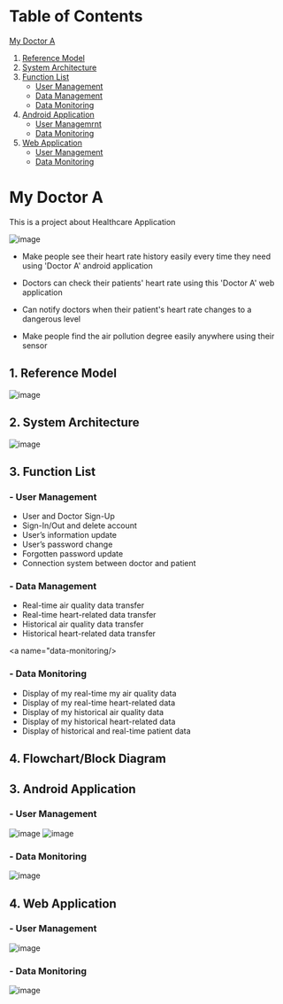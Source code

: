 # Table of Contents
[My Doctor A](#mydoctora)
1. [Reference Model](#reference-model)
2. [System Architecture](#system-architecture)
3. [Function List](#function-list)
     - [User Management](#user-management)
     - [Data Management](#data-management)
     - [Data Monitoring](#data-monitoring)
3. [Android Application](#android-app)
     - [User Managemrnt](#android-um)
     - [Data Monitoring](#android-dm)
4. [Web Application](#web-app)
     - [User Management](#web-um)
     - [Data Monitoring](#web-dm)

<a name="mydoctora"/>

# My Doctor A #
This is a project about Healthcare Application

![image](https://user-images.githubusercontent.com/32252093/101586394-2e4e0c80-3a25-11eb-9f87-0da253208225.png)


 - Make people see their heart rate history easily every time they need using 'Doctor A' android application
 - Doctors can check their patients' heart rate using this 'Doctor A' web application
 - Can notify doctors when their patient's heart rate changes to a dangerous level
 
 - Make people find the air pollution degree easily anywhere using their sensor


<a name="reference-model"/>

## 1. Reference Model

![image](https://user-images.githubusercontent.com/32252093/101586444-49b91780-3a25-11eb-823b-2df84900cdde.png)

<a name="system-architecture"/>

## 2. System Architecture

![image](https://user-images.githubusercontent.com/32252093/101592460-a3274380-3a31-11eb-9f30-d40572f84e38.png)

<a name="function-list"/>

## 3. Function List

<a name="user-management"/>

### - User Management

- User and Doctor Sign-Up
- Sign-In/Out and delete account
- User’s information update
- User’s password change
- Forgotten password update
- Connection system between doctor and patient

<a name="data-management"/>

### - Data Management

-	Real-time air quality data transfer 
-	Real-time heart-related data transfer
-	Historical air quality data transfer
-	Historical heart-related data transfer

<a name="data-monitoring/>

### - Data Monitoring

-	Display of my real-time my air quality data
-	Display of my real-time heart-related data
-	Display of my historical air quality data
-	Display of my historical heart-related data
-	Display of historical and real-time patient data

<a name="android-app"/>

## 4. Flowchart/Block Diagram

## 3. Android Application

<a name="android-um"/>

### - User Management

![image](https://user-images.githubusercontent.com/32252093/101588411-b1716180-3a29-11eb-90e2-5861f21a7d55.png)
![image](https://user-images.githubusercontent.com/32252093/101588466-d49c1100-3a29-11eb-8f06-8d9513a5fb7e.png)

<a name="android-dm"/>

### - Data Monitoring

![image](https://user-images.githubusercontent.com/32252093/101588506-ebdafe80-3a29-11eb-9e49-7a176313c31a.png)

<a name="web-app"/>

## 4. Web Application

<a name="web-um"/>

### - User Management
![image](https://user-images.githubusercontent.com/32252093/101588598-188f1600-3a2a-11eb-8034-3cc1563ff893.png)

<a name="web-dm"/>

### - Data Monitoring
![image](https://user-images.githubusercontent.com/32252093/101588627-293f8c00-3a2a-11eb-94d6-9a6c2b0cb840.png)

